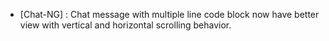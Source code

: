 - [Chat-NG] : Chat message with multiple line code block now have better view with vertical and horizontal scrolling behavior.